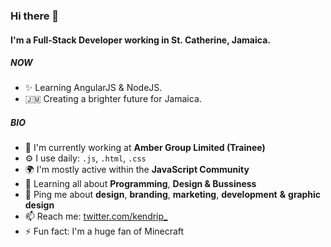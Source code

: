 ### Hi there 👋

#### I'm a Full-Stack Developer working in St. Catherine, Jamaica.

##### NOW

- ✨ Learning AngularJS & NodeJS.
- 🇯🇲 Creating a brighter future for Jamaica.

##### BIO

- 🏢 I'm currently working at **Amber Group Limited (Trainee)**
- ⚙️ I use daily: `.js`, `.html`, `.css`
- 🌍 I'm mostly active within the **JavaScript Community**
- 🌱 Learning all about **Programming**, **Design & Bussiness**
- 💬 Ping me about **design**, **branding**, **marketing**, **development** **&** **graphic design**
- 📫 Reach me: [twitter.com/kendrip\_](https://twitter.com/kendrip_)
- ⚡️ Fun fact: I'm a huge fan of Minecraft
